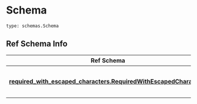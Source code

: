 # Schema
```
type: schemas.Schema
```

## Ref Schema Info
Ref Schema | Input Type | Output Type
---------- | ---------- | -----------
[**required_with_escaped_characters.RequiredWithEscapedCharacters**](../../../../../../../components/schema/required_with_escaped_characters.md) | [required_with_escaped_characters.RequiredWithEscapedCharactersDictInput](../../../../../../../components/schema/required_with_escaped_characters.md#requiredwithescapedcharactersdictinput), [required_with_escaped_characters.RequiredWithEscapedCharactersDict](../../../../../../../components/schema/required_with_escaped_characters.md#requiredwithescapedcharactersdict), str, datetime.date, datetime.datetime, uuid.UUID, int, float, bool, None, list, tuple, bytes, io.FileIO, io.BufferedReader | [required_with_escaped_characters.RequiredWithEscapedCharactersDict](../../../../../../../components/schema/required_with_escaped_characters.md#requiredwithescapedcharactersdict), str, float, int, bool, None, tuple, bytes, io.FileIO
